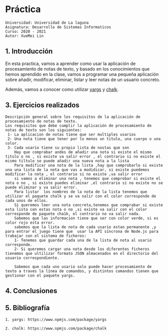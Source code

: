 

# Práctica

```
Universidad: Universidad de La laguna
Asignatura: Desarrollo de Sistemas Informaticos
Curso: 2020 - 2021
Autor: XueMei Lin
```

## 1. Introducción

En esta practica, vamos a aprender como usar la aplicación de procesamiento de notas de texto, y basado en los conocimientos que hemos aprendido en la clase, vamos a programar una pequeña aplicación sobre añadir, modificar, eliminar, listar y leer notas de un usuario concreto.

Además, vamos a conocer como utilizar [yargs](https://www.npmjs.com/package/yargs) y [chalk](https://www.npmjs.com/package/chalk).

## 3. Ejercicios realizados
```
Descripción general sobre los requisitos de la aplicación de procesamiento de notas de texto.
Los requisitos que debe cumplir la aplicación de procesamiento de notas de texto son los siguientes:
 1- La aplicacion de notas tiene que ser multiples usarios
 2- Una nota tiene que tener por lo menos un titulo, una cuerpo o una color.
 3- Cada usario tiene su propio lista de nostas que son
    Hay que comprabar andes de añadir una nota si existe el mismo titulo o no , si existe va salir error , el contrario si no existe el mismo tiltulo se puede añadir una nueva nota a la lista
    Para modificar una nota de la lista ,hay que comprobarlo si existe una una lista de la nota que vas a modidicar, si existe puedemos modificar la nota , el contrario si no existe ,va salir error
    si vamos a eliminar una nota , tenemos que comprobar si existe el nota o no , si existe puedes eliminar ,el contrario si no existe no se puede eliminar y va salir error.
    Para listar  los nombres de la nota de la lista tenemos que utilizar el paquete chalk y se va salir con el color corresponde de cada unos de ellos.
    Si queremos leer una nota concreta,tenemos que comprabar si existe esta lista con estas nota o no ,si existe va salir con el color corresponde de paquete cha1k, el contrario no va salir nada.
    Sabemos que las informacion tiene que ser con color verde, si es color rojo esta error.
    sabemos que la lista de nota de cada usario estan permanente ,y  para entrar el juego tiene que  usar la API síncrona de Node.js para trabajar con el sistema de ficheros:
    1- Tenemos que guardar cada una de la lista de nota al usario corresponde.
    2- Si queremos cargar una nota desde los diferentes ficheros tienemos que ultilizar formato JSON almacenados en el directorio del usuario correspondiente.
    
    Sabemos que cada uno usario solo puede hacer procesamiento de texto a traves la línea de comandos, y distintos comandos tienen que gestionar con el paquete yargs.

````

## 4. Conclusiones



## 5. Bibliografía


```
1. yargs: https://www.npmjs.com/package/yargs
```

````
2. chalk: https://www.npmjs.com/package/chalk
````

